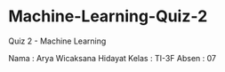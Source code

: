 # Machine-Learning-Quiz-2
Quiz 2 - Machine Learning

Nama : Arya Wicaksana Hidayat
Kelas : TI-3F
Absen : 07
